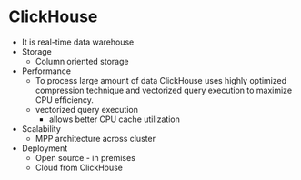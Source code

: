 # ClickHouse

- It is real-time data warehouse
- Storage
  - Column oriented storage
- Performance
  - To process large amount of data ClickHouse uses highly optimized compression technique and vectorized query execution to maximize CPU efficiency.
  - vectorized query execution
    - allows better CPU cache utilization
- Scalability
  - MPP architecture across cluster
- Deployment
  - Open source - in premises
  - Cloud from ClickHouse
